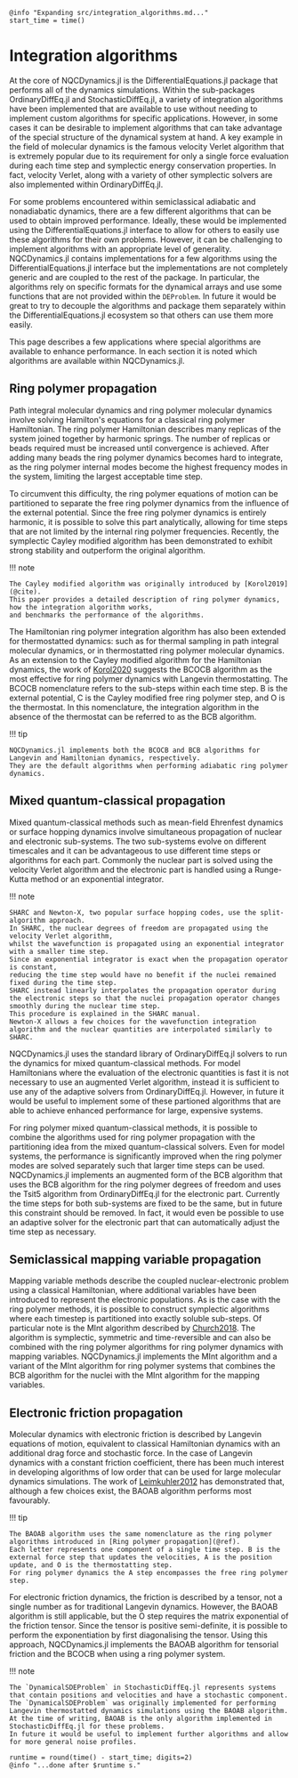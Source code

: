 ```@setup logging
@info "Expanding src/integration_algorithms.md..."
start_time = time()
```
# Integration algorithms

At the core of NQCDynamics.jl is the DifferentialEquations.jl package that performs all of the dynamics simulations.
Within the sub-packages OrdinaryDiffEq.jl and StochasticDiffEq.jl, a variety of integration algorithms have been implemented
that are available to use without needing to implement custom algorithms for specific applications. 
However, in some cases it can be desirable to implement algorithms that can take advantage of the special structure of the dynamical system at hand.
A key example in the field of molecular dynamics is the famous velocity Verlet algorithm that is extremely popular due to its requirement for only
a single force evaluation during each time step and symplectic energy conservation properties.
In fact, velocity Verlet, along with a variety of other symplectic solvers are also implemented within OrdinaryDiffEq.jl.

For some problems encountered within semiclassical adiabatic and nonadiabatic dynamics,
there are a few different algorithms that can be used to obtain improved performance.
Ideally, these would be implemented using the DifferentialEquations.jl interface to allow for others to easily use these algorithms for their own problems.
However, it can be challenging to implement algorithms with an appropriate level of generality.
NQCDynamics.jl contains implementations for a few algorithms using the DifferentialEquations.jl interface
but the implementations are not completely generic and are coupled to the rest of the package.
In particular, the algorithms rely on specific formats for the dynamical arrays and use some functions that are not provided within the `DEProblem`.
In future it would be great to try to decouple the algorithms and package them separately within the DifferentialEquations.jl ecosystem so that others can use them more easily.

This page describes a few applications where special algorithms are available to enhance performance.
In each section it is noted which algorithms are available within NQCDynamics.jl.

## Ring polymer propagation

Path integral molecular dynamics and ring polymer molecular dynamics involve solving Hamilton's equations for a classical ring polymer Hamiltonian.
The ring polymer Hamiltonian describes many replicas of the system joined together by harmonic springs.
The number of replicas or beads required must be increased until convergence is achieved.
After adding many beads the ring polymer dynamics becomes hard to integrate, as the ring polymer internal modes become the highest
frequency modes in the system, limiting the largest acceptable time step.

To circumvent this difficulty, the ring polymer equations of motion can be partitioned to separate
the free ring polymer dynamics from the influence of the external potential.
Since the free ring polymer dynamics is entirely harmonic, it is possible to solve this part analytically,
allowing for time steps that are not limited by the internal ring polymer frequencies.
Recently, the symplectic Cayley modified algorithm has been demonstrated to exhibit strong stability and outperform the original algorithm.

!!! note

    The Cayley modified algorithm was originally introduced by [Korol2019](@cite).
    This paper provides a detailed description of ring polymer dynamics, how the integration algorithm works, 
    and benchmarks the performance of the algorithms. 

The Hamiltonian ring polymer integration algorithm has also been extended for thermostatted dynamics:
such as for thermal sampling in path integral molecular dynamics, or in thermostatted ring polymer molecular dynamics.
As an extension to the Cayley modified algorithm for the Hamiltonian dynamics, the work of [Korol2020](@cite) suggests
the BCOCB algorithm as the most effective for ring polymer dynamics with Langevin thermostatting.
The BCOCB nomenclature refers to the sub-steps within each time step.
B is the external potential, C is the Cayley modified free ring polymer step, and O is the thermostat.
In this nomenclature, the integration algorithm in the absence of the thermostat can be referred to as the BCB algorithm.

!!! tip

    NQCDynamics.jl implements both the BCOCB and BCB algorithms for Langevin and Hamiltonian dynamics, respectively.
    They are the default algorithms when performing adiabatic ring polymer dynamics.

## Mixed quantum-classical propagation

Mixed quantum-classical methods such as mean-field Ehrenfest dynamics or surface hopping dynamics involve simultaneous
propagation of nuclear and electronic sub-systems.
The two sub-systems evolve on different timescales and it can be advantageous to use different time steps or algorithms for each part.
Commonly the nuclear part is solved using the velocity Verlet algorithm and the electronic part is handled using a Runge-Kutta method or an exponential integrator.

!!! note 

    SHARC and Newton-X, two popular surface hopping codes, use the split-algorithm approach.
    In SHARC, the nuclear degrees of freedom are propagated using the velocity Verlet algorithm,
    whilst the wavefunction is propagated using an exponential integrator with a smaller time step. 
    Since an exponential integrator is exact when the propagation operator is constant,
    reducing the time step would have no benefit if the nuclei remained fixed during the time step.
    SHARC instead linearly interpolates the propagation operator during the electronic steps so that the nuclei propagation operator changes smoothly during the nuclear time step.
    This procedure is explained in the SHARC manual.
    Newton-X allows a few choices for the wavefunction integration algorithm and the nuclear quantities are interpolated similarly to SHARC.

NQCDynamics.jl uses the standard library of OrdinaryDiffEq.jl solvers to run the dynamics for mixed quantum-classical methods.
For model Hamiltonians where the evaluation of the electronic quantities is fast it is not necessary to use an augmented Verlet algorithm,
instead it is sufficient to use any of the adaptive solvers from OrdinaryDiffEq.jl.
However, in future it would be useful to implement some of these partioned algorithms that are able to achieve enhanced performance for large, expensive systems.

For ring polymer mixed quantum-classical methods, it is possible to combine the algorithms used for ring polymer propagation with the partitioning idea from the mixed quantum-classical solvers.
Even for model systems, the performance is significantly improved when the ring polymer modes are solved separately such that larger time steps can be used.
NQCDynamics.jl implements an augmented form of the BCB algorithm that uses the BCB algorithm for the ring polymer degrees of freedom and uses the Tsit5 algorithm from OrdinaryDiffEq.jl for the electronic part.
Currently the time steps for both sub-systems are fixed to be the same, but in future this constraint should be removed.
In fact, it would even be possible to use an adaptive solver for the electronic part that can automatically adjust the time step as necessary.

## Semiclassical mapping variable propagation

Mapping variable methods describe the coupled nuclear-electronic problem using a classical Hamiltonian,
where additional variables have been introduced to represent the electronic populations.
As is the case with the ring polymer methods,
it is possible to construct symplectic algorithms where each timestep is partitioned into exactly soluble sub-steps.
Of particular note is the MInt algorithm described by [Church2018](@cite).
The algorithm is symplectic, symmetric and time-reversible and can also be combined with the ring polymer algorithms for ring polymer dynamics with mapping variables.
NQCDynamics.jl implements the MInt algorithm and a variant of the MInt algorithm for ring polymer systems that combines the BCB algorithm for the nuclei with the MInt algorithm for the mapping variables.

## Electronic friction propagation

Molecular dynamics with electronic friction is described by Langevin equations of motion,
equivalent to classical Hamiltonian dynamics with an additional drag force and stochastic force.
In the case of Langevin dynamics with a constant friction coefficient, there has been much interest in developing algorithms of low order that can be used for large molecular dynamics simulations.
The work of [Leimkuhler2012](@cite) has demonstrated that, although a few choices exist, the BAOAB algorithm performs most favourably.

!!! tip

    The BAOAB algorithm uses the same nomenclature as the ring polymer algorithms introduced in [Ring polymer propagation](@ref).
    Each letter represents one component of a single time step. B is the external force step that updates the velocities, A is the position update, and O is the thermostatting step.
    For ring polymer dynamics the A step encompasses the free ring polymer step.

For electronic friction dynamics, the friction is described by a tensor, not a single number as for traditional Langevin dynamics.
However, the BAOAB algorithm is still applicable, but the O step requires the matrix exponential of the friction tensor.
Since the tensor is positive semi-definite, it is possible to perform the exponentiation by first diagonalising the tensor.
Using this approach, NQCDynamics.jl implements the BAOAB algorithm for tensorial friction and the BCOCB when using a ring polymer system. 

!!! note

    The `DynamicalSDEProblem` in StochasticDiffEq.jl represents systems that contain positions and velocities and have a stochastic component.
    The `DynamicalSDEProblem` was originally implemented for performing Langevin thermostatted dynamics simulations using the BAOAB algorithm.
    At the time of writing, BAOAB is the only algorithm implemented in StochasticDiffEq.jl for these problems.
    In future it would be useful to implement further algorithms and allow for more general noise profiles.
```@setup logging
runtime = round(time() - start_time; digits=2)
@info "...done after $runtime s."
```
